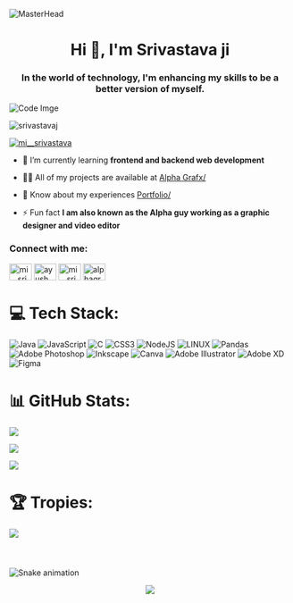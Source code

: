 ![MasterHead](https://res.cloudinary.com/practicaldev/image/fetch/s--a0VqOvf_--/c_imagga_scale,f_auto,fl_progressive,h_420,q_auto,w_1000/https://dev-to-uploads.s3.amazonaws.com/uploads/articles/4a6t7pmm323uaz9rv1rf.png)
<h1 align="center">Hi 👋, I'm Srivastava ji</h1>
<h3 align="center">In the world of technology, I'm enhancing my skills to be a better version of myself.</h3>
<img src="https://miro.medium.com/v2/resize:fit:2000/1*_i0cXIYsCA94HCGHNilKOQ.png" alt="Code Imge ">

<p align="left"> <img src="https://komarev.com/ghpvc/?username=srivastavaj&label=Profile%20views&color=0e75b6&style=flat" alt="srivastavaj" /> </p>

<p align="left"> <a href="https://twitter.com/mi__srivastava" target="blank"><img src="https://img.shields.io/twitter/follow/mi__srivastava?logo=twitter&style=for-the-badge" alt="mi__srivastava" /></a> </p>

- 🌱 I’m currently learning **frontend and backend web development**

- 👨‍💻 All of my projects are available at [Alpha Grafx/](https://www.youtube.com/@AlphaGrafx/)

- 📄 Know about my experiences [Portfolio/](https://alphagrafx.dorik.io/)

- ⚡ Fun fact **I am also known as the Alpha guy working as a graphic designer and video editor**

<h3 align="left">Connect with me:</h3>
<p align="left">
<a href="https://twitter.com/mi__srivastava" target="blank"><img align="center" src="https://raw.githubusercontent.com/rahuldkjain/github-profile-readme-generator/master/src/images/icons/Social/twitter.svg" alt="mi__srivastava" height="30" width="40" /></a>
<a href="https://linkedin.com/in/ayushmankumar" target="blank"><img align="center" src="https://raw.githubusercontent.com/rahuldkjain/github-profile-readme-generator/master/src/images/icons/Social/linked-in-alt.svg" alt="ayushmankumar" height="30" width="40" /></a>
<a href="https://instagram.com/mi__srivastava" target="blank"><img align="center" src="https://raw.githubusercontent.com/rahuldkjain/github-profile-readme-generator/master/src/images/icons/Social/instagram.svg" alt="mi__srivastava" height="30" width="40" /></a>
<a href="https://www.youtube.com/c/alphagrafx" target="blank"><img align="center" src="https://raw.githubusercontent.com/rahuldkjain/github-profile-readme-generator/master/src/images/icons/Social/youtube.svg" alt="alphagrafx" height="30" width="40" /></a>
</p>

# 💻 Tech Stack:
![Java](https://img.shields.io/badge/java-%23ED8B00.svg?style=for-the-badge&logo=java&logoColor=white) ![JavaScript](https://img.shields.io/badge/javascript-%23323330.svg?style=for-the-badge&logo=javascript&logoColor=%23F7DF1E) ![C](https://img.shields.io/badge/c-%2300599C.svg?style=for-the-badge&logo=c&logoColor=white) ![CSS3](https://img.shields.io/badge/css3-%231572B6.svg?style=for-the-badge&logo=css3&logoColor=white) ![NodeJS](https://img.shields.io/badge/node.js-6DA55F?style=for-the-badge&logo=node.js&logoColor=white) ![LINUX](https://img.shields.io/badge/Linux-FCC624?style=for-the-badge&logo=linux&logoColor=black) ![Pandas](https://img.shields.io/badge/pandas-%23150458.svg?style=for-the-badge&logo=pandas&logoColor=white) ![Adobe Photoshop](https://img.shields.io/badge/adobephotoshop-%2331A8FF.svg?style=for-the-badge&logo=adobephotoshop&logoColor=white) ![Inkscape](https://img.shields.io/badge/Inkscape-e0e0e0?style=for-the-badge&logo=inkscape&logoColor=080A13) ![Canva](https://img.shields.io/badge/Canva-%2300C4CC.svg?style=for-the-badge&logo=Canva&logoColor=white) ![Adobe Illustrator](https://img.shields.io/badge/adobeillustrator-%23FF9A00.svg?style=for-the-badge&logo=adobeillustrator&logoColor=white) ![Adobe XD](https://img.shields.io/badge/Adobe%20XD-470137?style=for-the-badge&logo=Adobe%20XD&logoColor=#FF61F6)![Figma](https://img.shields.io/badge/figma-%23F24E1E.svg?style=for-the-badge&logo=figma&logoColor=white)

# 📊 GitHub Stats:
![](https://github-readme-stats.vercel.app/api?username=Srivastavaj&theme=nightowl&hide_border=false&include_all_commits=false&count_private=false)<br/>

![](https://github-readme-streak-stats.herokuapp.com/?user=Srivastavaj&theme=nightowl&hide_border=false)<br/>

![](https://github-readme-stats.vercel.app/api/top-langs/?username=Srivastavaj&theme=nightowl&hide_border=false&include_all_commits=false&count_private=false&layout=compact)<br/>

# 🏆 Tropies:
<p align="left"> <a href="https://github.com/ryo-ma/github-profile-trophy"><img src="https://github-profile-trophy.vercel.app/?username=anwe712&theme=dracula&row=1&column=7"" /></a> </p> <br/>


###

![Snake animation](https://github.com/eagrundy/eagrundy/blob/output/github-contribution-grid-snake.svg)

<div align="center">
  <img src="https://profile-counter.glitch.me/anwe712/count.svg?"  />
</div>

